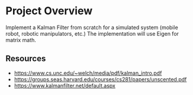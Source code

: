 # Project Overview

Implement a Kalman Filter from scratch for a simulated system (mobile robot, robotic manipulators, etc.) The implementation will use Eigen for matrix math.

## Resources
- https://www.cs.unc.edu/~welch/media/pdf/kalman_intro.pdf
- https://groups.seas.harvard.edu/courses/cs281/papers/unscented.pdf
- https://www.kalmanfilter.net/default.aspx

